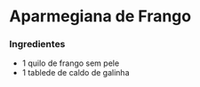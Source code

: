 # Aparmegiana de Frango

### Ingredientes

 - 1 quilo de frango sem pele
 - 1 tablede de caldo de galinha

